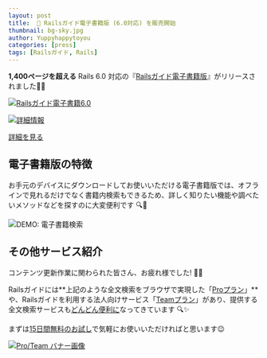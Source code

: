 ```yaml
---
layout: post
title:  📕 Railsガイド電子書籍版 (6.0対応) を販売開始
thumbnail: bg-sky.jpg
author: Yuppyhappytoyou
categories: [press]
tags: [Railsガイド, Rails]
---
```


**1,400ページを超える** Rails 6.0 対応の『[Railsガイド電子書籍版](https://railsguides.jp/options.html)』がリリースされました📕🎉

<div class="mx-auto w-50 mb-4">
  <a href="https://gumroad.com/l/railsguidesjp_ebook"><img src="https://i.gyazo.com/c63067c2c25257b8714dd578be87dd64.png" alt="Railsガイド電子書籍6.0"></a>
</div>

[![詳細情報](https://i.gyazo.com/dd6a7b47241af856e670e848cd2f094e.png)](https://railsguides.jp/options.html)

<div class="mx-auto mb-5">
  <a class="btn btn-ruby" href="https://gumroad.com/l/railsguidesjp_ebook">詳細を見る</a>
</div>

## 電子書籍版の特徴

お手元のデバイスにダウンロードしてお使いいただける電子書籍版では、オフラインで見れるだけでなく書籍内検索もできるため、詳しく知りたい機能や調べたいメソッドなどを探すのに大変便利です 🔍💨

![DEMO: 電子書籍検索](http://g.recordit.co/vTw5jPmpDq.gif)

## その他サービス紹介

コンテンツ更新作業に関わられた皆さん、お疲れ様でした! 👏✨

Railsガイドには**上記のような全文検索をブラウザで実現した「[Proプラン](https://railsguides.jp/pro)」**や、Railsガイドを利用する法人向けサービス「[Teamプラン](https://railsguides.jp/team)」があり、提供する全文検索サービスも[どんどん便利に](https://yasslab.jp/ja/news/railsguides-static-search)なってきています 🔍✨

まずは[15日間無料のお試し](https://yasslab.jp/ja/news/add-trial-plan-for-pro-users)で気軽にお使いいただければと思います😉

[![Pro/Team バナー画像](https://i.gyazo.com/28e08ed404d97ae56e9c1efc9dc53e25.png)](https://railsguides.jp/#pr)


